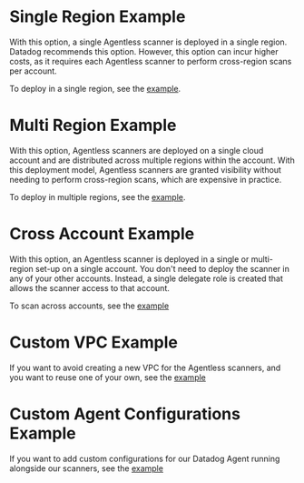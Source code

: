 # Single Region Example

With this option, a single Agentless scanner is deployed in a single region. Datadog recommends this option. However, this option can incur higher costs, as it requires each Agentless scanner to perform cross-region scans per account.

To deploy in a single region, see the [example](single_region/README.md).

# Multi Region Example

With this option, Agentless scanners are deployed on a single cloud account and are distributed across multiple regions within the account. With this deployment model, Agentless scanners are granted visibility without needing to perform cross-region scans, which are expensive in practice.

To deploy in multiple regions, see the [example](multi_region/README.md).

# Cross Account Example

With this option, an Agentless scanner is deployed in a single or multi-region set-up on a single account.
You don't need to deploy the scanner in any of your other accounts. Instead, a single delegate role is created that allows the scanner access to that account.

To scan across accounts, see the [example](cross_account/README.md)

# Custom VPC Example

If you want to avoid creating a new VPC for the Agentless scanners, and you want to reuse one of your own, see the [example](custom_vpc/README.md)

# Custom Agent Configurations Example

If you want to add custom configurations for our Datadog Agent running alongside our scanners, see the [example](custom_agent_configurations/README.md)
